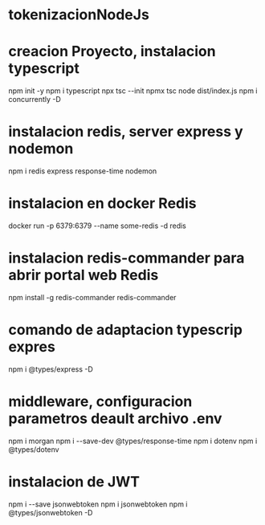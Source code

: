 # tokenizacionNodeJs

# creacion Proyecto, instalacion typescript

npm init -y 
npm i typescript
npx tsc --init
npmx tsc
node dist/index.js
npm i concurrently -D

# instalacion redis, server express y nodemon
npm i redis express response-time nodemon

# instalacion en docker Redis
docker run -p 6379:6379 --name some-redis -d redis

# instalacion redis-commander para abrir portal web Redis
npm install -g redis-commander
redis-commander

# comando de adaptacion typescrip expres
npm i @types/express -D

# middleware, configuracion parametros deault archivo .env
npm i morgan
npm i --save-dev @types/response-time
npm i dotenv
npm i @types/dotenv

# instalacion de JWT
npm i --save jsonwebtoken
npm i jsonwebtoken 
npm i @types/jsonwebtoken -D
